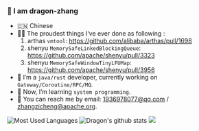 ### 👋 I am dragon-zhang

- 🇨🇳 Chinese
- 👨‍💻 The proudest things I've ever done as following :
  1. arthas `vmtool`: https://github.com/alibaba/arthas/pull/1698
  2. shenyu `MemorySafeLinkedBlockingQueue`: https://github.com/apache/shenyu/pull/3323
  3. shenyu `MemorySafeWindowTinyLFUMap`: https://github.com/apache/shenyu/pull/3956
- 🔭 I’m a `java/rust` developer, currently working on `Gateway/Coroutine/RPC/MQ`.
- 🌱 Now, I’m learning `system programming`.
- 💬 You can reach me by email: 1936978077@qq.com / zhangzicheng@apache.org.

<img src="https://github-readme-stats.vercel.app/api/top-langs/?username=dragon-zhang&layout=compact&theme=onedark" alt="Most Used Languages"/>

<img src="https://github-readme-stats.vercel.app/api?username=dragon-zhang&show_icons=true&theme=onedark&count_private=true" alt="Dragon's github stats" />

<img src="https://github-profile-trophy.vercel.app/?username=dragon-zhang&column=4&theme=onedark&margin-w=15&margin-h=15">
